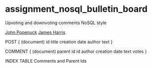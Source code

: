 # assignment_nosql_bulletin_board
Upvoting and downvoting comments NoSQL style

[John Popenuck](https://github.com/popenuj/assignment_nosql_bulletin_board.git)
[James Harris](https://github.com/DawnPaladin/assignment_nosql_bulletin_board.git)


POST { (document)
  id
  title
  creation date
  author
  text
}

COMMENT { (document)
  parent id
  id
  author
  creation date
  text
  votes
}

INDEX TABLE Comments and Parent Ids
